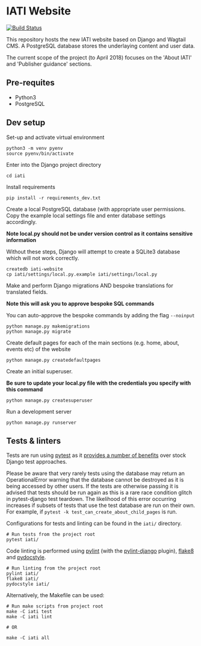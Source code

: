 # IATI Website
[![Build Status](https://travis-ci.org/IATI/IATI-Standard-Website.svg?branch=master)](https://travis-ci.org/IATI/IATI-Standard-Website)

This repository hosts the new IATI website based on Django and Wagtail CMS.  A PostgreSQL database stores the underlaying content and user data.

The current scope of the project (to April 2018) focuses on the 'About IATI' and 'Publisher guidance' sections.


## Pre-requites

- Python3
- PostgreSQL


## Dev setup

Set-up and activate virtual environment
```
python3 -m venv pyenv
source pyenv/bin/activate
```

Enter into the Django project directory
```
cd iati
```

Install requirements
```
pip install -r requirements_dev.txt
```

Create a local PostgreSQL database (with appropriate user permissions. Copy the example local settings file and enter database settings accordingly.

**Note local.py should not be under version control as it contains sensitive information**

Without these steps, Django will attempt to create a SQLite3 database which will not work correctly.
```
createdb iati-website
cp iati/settings/local.py.example iati/settings/local.py
```

Make and perform Django migrations AND bespoke translations for translated fields.

**Note this will ask you to approve bespoke SQL commands**

You can auto-approve the bespoke commands by adding the flag `--noinput`
```
python manage.py makemigrations
python manage.py migrate
```

Create default pages for each of the main sections (e.g. home, about, events etc) of the website
```
python manage.py createdefaultpages
```

Create an initial superuser.

**Be sure to update your local.py file with the credentials you specify with this command**
```
python manage.py createsuperuser
```

Run a development server
```
python manage.py runserver
```

## Tests & linters

Tests are run using [pytest](https://pytest.org/) as it [provides a number of benefits](https://pytest-django.readthedocs.io/en/latest/#why-would-i-use-this-instead-of-django-s-manage-py-test-command) over stock Django test approaches.

Please be aware that very rarely tests using the database may return an OperationalError warning that the database cannot be destroyed as it is being accessed by other users. If the tests are otherwise passing it is advised that tests should be run again as this is a rare race condition glitch in pytest-django test teardown. The likelihood of this error occurring increases if subsets of tests that use the test database are run on their own. For example, if `pytest -k test_can_create_about_child_pages` is run.

Configurations for tests and linting can be found in the `iati/` directory.

```
# Run tests from the project root
pytest iati/
```

Code linting is performed using [pylint](https://github.com/PyCQA/pylint) (with the [pylint-django](https://github.com/PyCQA/pylint-django) plugin), [flake8](http://flake8.pycqa.org) and [pydocstyle](http://www.pydocstyle.org).
```
# Run linting from the project root
pylint iati/
flake8 iati/
pydocstyle iati/
```

Alternatively, the Makefile can be used:
```
# Run make scripts from project root
make -C iati test
make -C iati lint

# OR

make -C iati all
```
